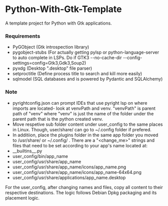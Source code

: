 # Python-With-Gtk-Template
A template project for Python with Gtk applications.

### Requirements
* PyGObject (Gtk introspection library)
* pygobject-stubs (For actually getting pylsp or python-language-server to auto complete in LSPs. Do if GTK3 --no-cache-dir --config-settings=config=Gtk3,Gdk3,Soup2)
* pyxdg (Desktop ".desktop" file parser)
* setproctitle (Define process title to search and kill more easily)
* sqlmodel (SQL databases and is powered by Pydantic and SQLAlchemy)

### Note
* pyrightconfig.json can prompt IDEs that use pyright lsp on where imports are located- look at venvPath and venv. "venvPath" is parent path of "venv" where "venv" is just the name of the folder under the parent path that is the python created venv.
* Move respetive sub folder content under user_config to the same places in Linux. Though, user/share/<app name> can go to ~/.config folder if prefered.
* In additiion, place the plugins folder in the same app folder you moved to /usr/share/<app name> or ~/.config/<app name> .
There are a "\<change_me\>" strings and files that need to be set according to your app's name located at:
* \_\_builtins\_\_.py
* user_config/bin/app_name
* user_config/usr/share/app_name
* user_config/usr/share/app_name/icons/app_name.png
* user_config/usr/share/app_name/icons/app_name-64x64.png
* user_config/usr/share/applications/app_name.desktop


For the user_config, after changing names and files, copy all content to their respective destinations.
The logic follows Debian Dpkg packaging and its placement logic.
